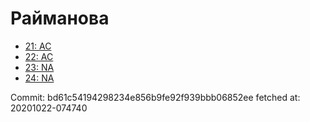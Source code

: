 # Райманова
- [21: AC](21.md)
- [22: AC](22.md)
- [23: NA](23.md)
- [24: NA](24.md)

Commit: bd61c54194298234e856b9fe92f939bbb06852ee
 fetched at: 20201022-074740
